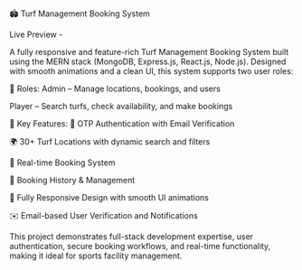 🏟️ Turf Management Booking System

Live Preview - 

A fully responsive and feature-rich Turf Management Booking System built using the MERN stack (MongoDB, Express.js, React.js, Node.js).
Designed with smooth animations and a clean UI, this system supports two user roles:

👤 Roles:
Admin – Manage locations, bookings, and users

Player – Search turfs, check availability, and make bookings

🔐 Key Features:
📲 OTP Authentication with Email Verification

🌍 30+ Turf Locations with dynamic search and filters

📅 Real-time Booking System

🧾 Booking History & Management

📱 Fully Responsive Design with smooth UI animations

✉️ Email-based User Verification and Notifications

This project demonstrates full-stack development expertise, user authentication, secure booking workflows, and real-time functionality, making it ideal for sports facility management.

